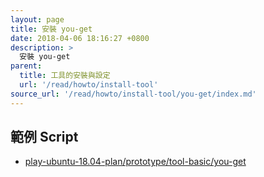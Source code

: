 ```yaml
---
layout: page
title: 安裝 you-get
date: 2018-04-06 18:16:27 +0800
description: >
  安裝 you-get
parent:
  title: 工具的安裝與設定
  url: '/read/howto/install-tool'
source_url: '/read/howto/install-tool/you-get/index.md'
---
```



## 範例 Script

* [play-ubuntu-18.04-plan/prototype/tool-basic/you-get](https://github.com/samwhelp/play-ubuntu-18.04-plan/tree/master/prototype/tool-basic/you-get)
